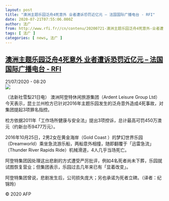 ```yaml
---
layout: post
title: "澳洲主题乐园泛舟4死意外 业者遭诉恐罚近亿元 – 法国国际广播电台 - RFI"
date: 2020-07-21T07:55:06.000Z
author: 法广
from: http://www.rfi.fr//cn/contenu/20200721-澳洲主题乐园泛舟4死意外-业者遭诉恐罚近亿元
tags: [ 法广 ]
categories: [ news, 法广 ]
---
```

<!--1595318106000-->
[澳洲主题乐园泛舟4死意外 业者遭诉恐罚近亿元 – 法国国际广播电台 - RFI](http://www.rfi.fr//cn/contenu/20200721-%E6%BE%B3%E6%B4%B2%E4%B8%BB%E9%A2%98%E4%B9%90%E5%9B%AD%E6%B3%9B%E8%88%9F4%E6%AD%BB%E6%84%8F%E5%A4%96-%E4%B8%9A%E8%80%85%E9%81%AD%E8%AF%89%E6%81%90%E7%BD%9A%E8%BF%91%E4%BA%BF%E5%85%83)
------

<div>
<div>21/07/2020 - 08:20</div><img src="https://s.rfi.fr/media/display/d2c765b4-cb20-11ea-92a2-005056bff430/w:310/p:16x9/int0007b.200721142006.jpg"><div class="t-content__body u-clearfix"><div class="m-interstitial"></div><p>（法新社雪梨21日电）    澳洲阿登特休闲旅游集团（Ardent Leisure Group Ltd）今天表示，昆士兰州检方已针对2016年主题乐园发生的泛舟意外造成4死事故，对集团提起3项罪名指控。</p><p>    检方依据2011年「工作场所健康与安全法」提出3项控诉，总计最高可罚450万澳元（约新台币9477万元）。</p><p>    2016年10月25日，2男2女在黄金海岸（Gold Coast ）的梦幻世界乐园（Dreamworld）乘坐急流游乐船，两船意外相撞，随即翻覆于「迅雷急流」（Thunder River Rapids Ride）机械滑道，4人几乎当场死亡。</p><p>    阿登特集团因处理这出悲剧的方式遭受严厉批评，例如4名死者尚未下葬，乐园就试图恢复营业；但集团表示，乐园过去几年来已有「显着改变」。</p><p>    阿登特集团曾说，悲剧发生后，公司损失庞大；另也承诺为死者立碑。（译者：纪锦玲）</p><p class="t-copyright">© 2020 AFP</p>        </div>
</div>
